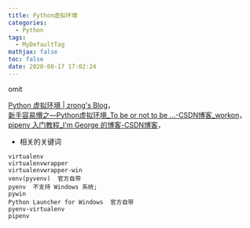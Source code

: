 ```yaml
---
title: Python虚拟环境
categories:
  - Python
tags:
  - MyDefaultTag
mathjax: false
toc: false
date: 2020-08-17 17:02:24
---
```

omit
<!--more-->

[Python 虚拟环境 | zrong's Blog](https://blog.zengrong.net/post/python_virtual_env/)，  
[新手容易懵之—Python虚拟环境_To be or not to be ...-CSDN博客_workon](https://blog.csdn.net/lanonjj/article/details/51050212)，  
[pipenv 入门教程_I'm George 的博客-CSDN博客](https://blog.csdn.net/weixin_40922744/article/details/103723069)，  

* 相关的关键词  
```
virtualenv
virtualenvwrapper
virtualenvwrapper-win
venv(pyvenv)  官方自带
pyenv  不支持 Windows 系统;
pywin
Python Launcher for Windows  官方自带
pyenv-virtualenv
pipenv
```
